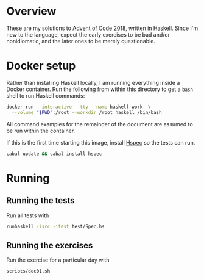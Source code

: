 # Overview

These are my solutions to [Advent of Code 2018](https://adventofcode.com/2018),
written in [Haskell](https://www.haskell.org/).  Since I'm new to the language,
expect the early exercises to be bad and/or nonidiomatic, and the later ones to
be merely questionable.

# Docker setup

Rather than installing Haskell locally, I am running everything inside a Docker
container.  Run the following from within this directory to get a `bash` shell
to run Haskell commands:

```bash
docker run --interactive --tty --name haskell-work  \
  --volume "$PWD":/root --workdir /root haskell /bin/bash
```

All command examples for the remainder of the document are assumed to be run
within the container.

If this is the first time starting this image, install
[Hspec](http://hspec.github.io/) so the tests can run.

```bash
cabal update && cabal install hspec
```    

# Running
## Running the tests

Run all tests with

```bash
runhaskell -isrc -itest test/Spec.hs
```

## Running the exercises

Run the exercise for a particular day with

```bash
scripts/dec01.sh
```
